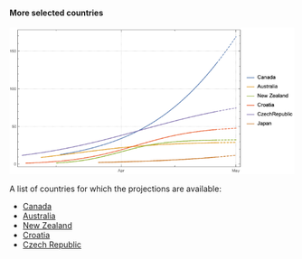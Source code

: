#### More selected countries 

![](countries/plotdump/mscprojplots.png)

A list of countries for which the projections are available:
* [Canada](countries/canada.md)
* [Australia](countries/australia.md)
* [New Zealand](countries/newzealand.md)
* [Croatia](countries/croatia.md)
* [Czech Republic](countries/czechia.md)